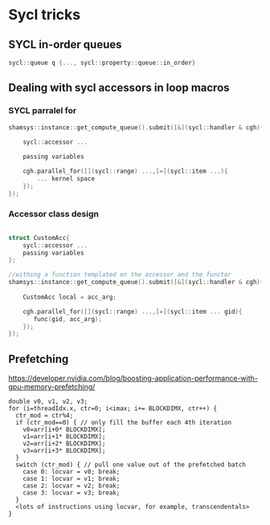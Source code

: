 # Sycl tricks


## SYCL in-order queues

```c++
sycl::queue q {..., sycl::property::queue::in_order}
```


## Dealing with sycl accessors in loop macros

### SYCL parralel for

```cpp
shamsys::instance::get_compute_queue().submit([&](sycl::handler & cgh){
                
    sycl::accessor ...

    passing variables

    cgh.parallel_for([](sycl::range) ...,[=](sycl::item ...){
        ... kernel space
    });
});
```

### Accessor class design

```cpp

struct CustomAcc{
    sycl::accessor ...
    passing variables
};

//withing a function templated on the accessor and the functor
shamsys::instance::get_compute_queue().submit([&](sycl::handler & cgh){
                
    CustomAcc local = acc_arg;

    cgh.parallel_for([](sycl::range) ...,[=](sycl::item ... gid){
       func(gid, acc_arg);
    });
});
```

## Prefetching

https://developer.nvidia.com/blog/boosting-application-performance-with-gpu-memory-prefetching/
```cuda
double v0, v1, v2, v3;
for (i=threadIdx.x, ctr=0; i<imax; i+= BLOCKDIMX, ctr++) {
  ctr_mod = ctr%4;
  if (ctr_mod==0) { // only fill the buffer each 4th iteration
    v0=arr[i+0* BLOCKDIMX]; 
    v1=arr[i+1* BLOCKDIMX]; 
    v2=arr[i+2* BLOCKDIMX]; 
    v3=arr[i+3* BLOCKDIMX];
  }
  switch (ctr_mod) { // pull one value out of the prefetched batch
    case 0: locvar = v0; break;
    case 1: locvar = v1; break;
    case 2: locvar = v2; break;
    case 3: locvar = v3; break;
  }
  <lots of instructions using locvar, for example, transcendentals>
}
```